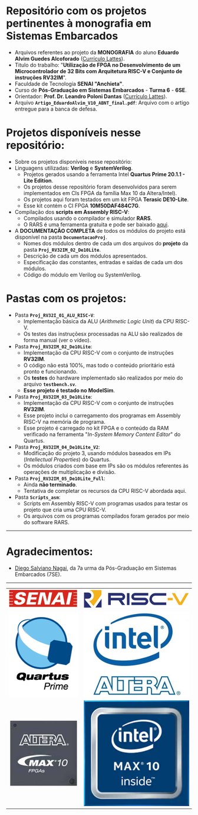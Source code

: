 # Repositório com os projetos pertinentes à monografia em Sistemas Embarcados        
 - Arquivos referentes ao projeto da **MONOGRAFIA** do aluno **Eduardo Alvim Guedes Alcoforado** ([Currículo Lattes](http://lattes.cnpq.br/0205554239317512)).      
 - Titulo do trabalho: "**Utilização de FPGA no Desenvolvimento de um Microcontrolador de 32 Bits com Arquitetura RISC-V e Conjunto de instruções RV32IM**".       
 - Faculdade de Tecnologia **SENAI "Anchieta"**.     
 - Curso de **Pós-Graduação em Sistemas Embarcados** - **Turma 6** - **6SE**.      
 - Orientador: **Prof. Dr. Leandro Poloni Dantas** ([Currículo Lattes](http://lattes.cnpq.br/6255986062207024)).      
 - Arquivo **`Artigo_EduardoAlvim_V10_ABNT_final.pdf`**: Arquivo com o artigo entregue para a banca de defesa.       
           

# Projetos disponíveis nesse repositório:      
 - Sobre os projetos disponíveis nesse repositório:       
 - Linguagens utilizadas: **Verilog** e **SystemVerilog**.      
	- Projetos gerados usando a ferramenta Intel **Quartus Prime 20.1.1 - Lite Edition**.      
	- Os projetos desse repositório foram desenvolvidos para serem implementados em CIs FPGA da família Max 10 da Altera/Intel).      
	- Os projetos aqui foram testados em um kit FPGA **Terasic DE10-Lite**.     
	- Esse kit contém o CI FPGA **10M50DAF484C7G**.        
 - Compilação dos **scripts em Assembly RISC-V**:    
	- Compilados usando o compilador e simulador **RARS**.       
	- O RARS é uma ferramenta gratuita e pode ser baixado [aqui](https://github.com/TheThirdOne/rars/releases).     
 - A **DOCUMENTAÇÃO COMPLETA** de todos os módulos do projeto está disponível na pasta **`DocumentacaoProj`**.      
	- Nomes dos módulos dentro de cada um dos arquivos do **projeto** da pasta **`Proj_RV32IM_02_De10Lite`**.    
	- Descrição de cada um dos módulos apresentados.      
	- Especificação das constantes, entradas e saídas de cada um dos módulos.     
	- Código do módulo em Verilog ou SystemVerilog.         
          

# Pastas com os projetos:      
 - Pasta **`Proj_RV32I_01_ALU_RISC-V`**:       
	- Implementação básica da ALU (_Arithmetic Logic Unit_) da CPU RISC-V.     
	- Os testes das instruçõesx processadas na ALU são realizados de forma manual (ver o vídeo).       
 - Pasta **`Proj_RV32IM_02_De10Lite`**:     
	- Implementação da CPU RISC-V com o conjunto de instruções **RV32IM**.     
	- O código não está 100%, mas todo o conteúdo prioritário está pronto e funcionando.      
	- Os **testes** do hardware implementado são realizados por meio do arquivo **`testbench.sv`**.      
	- **Esse projeto é testado no ModelSim**.      
- Pasta **`Proj_RV32IM_03_De10Lite`**:     
	- Implementação da CPU RISC-V com o conjunto de instruções **RV32IM**.     
	- Esse projeto inclui o carregamento dos programas em Assembly RISC-V na memória de programa.      
	- Esse projeto é carregado no kit FPGA e o conteúdo da RAM verificado na ferramenta "_In-System Memory Content Editor_" do Quartus.      
 - Pasta **`Proj_RV32IM_04_De10Lite_V2`**:       
	- Modificação do projeto 3, usando módulos baseados em IPs (_Intellectual Properties_) do Quartus.        
	- Os módulos criados com base em IPs são os módulos referentes às operações de multiplicação e divisão.       
- Pasta **`Proj_RV32IM_05_De10Lite_Full`**:       
	- Ainda **não terminado**.         
	- Tentativa de completar os recursos da CPU RISC-V abordada aqui.       
- Pasta **`Scripts_asm`**:     
	- Scripts em Assembly RISC-V com programas usados para testar os projeto que cria uma CPU RISC-V.         
	- Os arquivos com os programas compilados foram gerados por meio do software RARS.       
	 
---      
        
# Agradecimentos:      
 - [Diego Salviano Nagai](https://github.com/diegonagai), da 7a urma da Pós-Graduação em Sistemas Embarcados (7SE).        
        
	 
---      
        
	 
|    |    |
| :---: | :---: |
| ![SENAI](./Imagens/Logo_SENAI.jpg) | ![RISC-V](./Imagens/logo_riscv.png) |
| ![Quartus Prime](./Imagens/Logo_Quartus.png) | ![Altera e Intel](./Imagens/Logo_Intel_Altera.jpg) |
| ![MAX 10](./Imagens/Logo_Max10_Altera.jpg) | ![MAX 10](./Imagens/Logo_MAX10_Intel.png) |
        